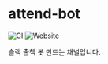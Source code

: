 # attend-bot

![CI](https://github.com/deepbaksu/attend-bot/workflows/CI/badge.svg)
![Website](https://img.shields.io/website?down_message=bot%20is%20offline&up_message=bot%20is%20online&url=https%3A%2F%2Fslackattend.herokuapp.com%2Fhealthcheck)

슬랙 출첵 봇 만드는 채널입니다.
